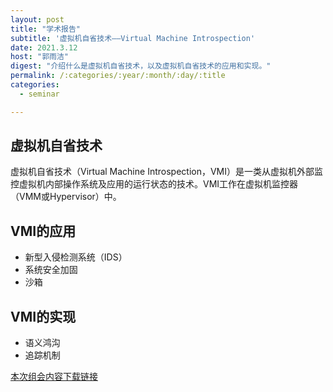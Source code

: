 ```yaml
---
layout: post
title: "学术报告"
subtitle: '虚拟机自省技术——Virtual Machine Introspection'
date: 2021.3.12
host: "郭雨洁"
digest: "介绍什么是虚拟机自省技术，以及虚拟机自省技术的应用和实现。"
permalink: /:categories/:year/:month/:day/:title
categories:
  - seminar

---
```


## 虚拟机自省技术
虚拟机自省技术（Virtual Machine Introspection，VMI）是一类从虚拟机外部监控虚拟机内部操作系统及应用的运行状态的技术。VMI工作在虚拟机监控器（VMM或Hypervisor）中。

## VMI的应用
+ 新型入侵检测系统（IDS）
+ 系统安全加固
+ 沙箱

## VMI的实现
+ 语义鸿沟
+ 追踪机制


[本次组会内容下载链接](https://github.com/xxycfhb/img_website/blob/main/seminar/20210323-VMI.pptx)